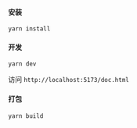 #### 安装
```
yarn install
```

#### 开发
```
yarn dev
```
访问 `http://localhost:5173/doc.html`

#### 打包
```
yarn build
```